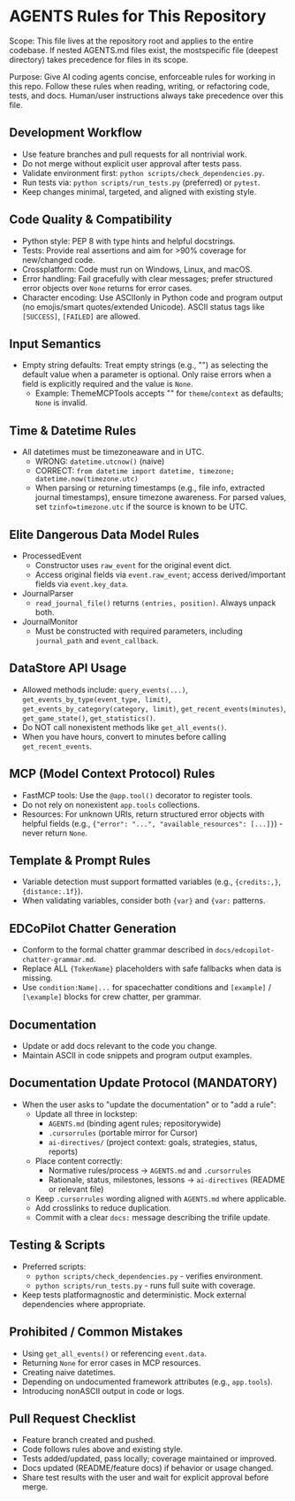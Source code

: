 # AGENTS Rules for This Repository

Scope: This file lives at the repository root and applies to the entire codebase. If nested AGENTS.md files exist, the mostspecific file (deepest directory) takes precedence for files in its scope.

Purpose: Give AI coding agents concise, enforceable rules for working in this repo. Follow these rules when reading, writing, or refactoring code, tests, and docs. Human/user instructions always take precedence over this file.

## Development Workflow
- Use feature branches and pull requests for all nontrivial work.
- Do not merge without explicit user approval after tests pass.
- Validate environment first: `python scripts/check_dependencies.py`.
- Run tests via: `python scripts/run_tests.py` (preferred) or `pytest`.
- Keep changes minimal, targeted, and aligned with existing style.

## Code Quality & Compatibility
- Python style: PEP 8 with type hints and helpful docstrings.
- Tests: Provide real assertions and aim for >90% coverage for new/changed code.
- Crossplatform: Code must run on Windows, Linux, and macOS.
- Error handling: Fail gracefully with clear messages; prefer structured error objects over `None` returns for error cases.
- Character encoding: Use ASCIIonly in Python code and program output (no emojis/smart quotes/extended Unicode). ASCII status tags like `[SUCCESS]`, `[FAILED]` are allowed.

## Input Semantics
- Empty string defaults: Treat empty strings (e.g., "") as selecting the default value when a parameter is optional. Only raise errors when a field is explicitly required and the value is `None`.
  - Example: ThemeMCPTools accepts "" for `theme`/`context` as defaults; `None` is invalid.

## Time & Datetime Rules
- All datetimes must be timezoneaware and in UTC.
  - WRONG: `datetime.utcnow()` (naive)
  - CORRECT: `from datetime import datetime, timezone; datetime.now(timezone.utc)`
  - When parsing or returning timestamps (e.g., file info, extracted journal timestamps), ensure timezone awareness. For parsed values, set `tzinfo=timezone.utc` if the source is known to be UTC.

## Elite Dangerous Data Model Rules
- ProcessedEvent
  - Constructor uses `raw_event` for the original event dict.
  - Access original fields via `event.raw_event`; access derived/important fields via `event.key_data`.
- JournalParser
  - `read_journal_file()` returns `(entries, position)`. Always unpack both.
- JournalMonitor
  - Must be constructed with required parameters, including `journal_path` and `event_callback`.

## DataStore API Usage
- Allowed methods include: `query_events(...)`, `get_events_by_type(event_type, limit)`, `get_events_by_category(category, limit)`, `get_recent_events(minutes)`, `get_game_state()`, `get_statistics()`.
- Do NOT call nonexistent methods like `get_all_events()`.
- When you have hours, convert to minutes before calling `get_recent_events`.

## MCP (Model Context Protocol) Rules
- FastMCP tools: Use the `@app.tool()` decorator to register tools.
- Do not rely on nonexistent `app.tools` collections.
- Resources: For unknown URIs, return structured error objects with helpful fields (e.g., `{"error": "...", "available_resources": [...]}`) - never return `None`.

## Template & Prompt Rules
- Variable detection must support formatted variables (e.g., `{credits:,}`, `{distance:.1f}`).
- When validating variables, consider both `{var}` and `{var:` patterns.

## EDCoPilot Chatter Generation
- Conform to the formal chatter grammar described in `docs/edcopilot-chatter-grammar.md`.
- Replace ALL `{TokenName}` placeholders with safe fallbacks when data is missing.
- Use `condition:Name|...` for spacechatter conditions and `[example]` / `[\example]` blocks for crew chatter, per grammar.

## Documentation
- Update or add docs relevant to the code you change.
- Maintain ASCII in code snippets and program output examples.

## Documentation Update Protocol (MANDATORY)
- When the user asks to "update the documentation" or to "add a rule":
  - Update all three in lockstep:
    - `AGENTS.md` (binding agent rules; repositorywide)
    - `.cursorrules` (portable mirror for Cursor)
    - `ai-directives/` (project context: goals, strategies, status, reports)
  - Place content correctly:
    - Normative rules/process -> `AGENTS.md` and `.cursorrules`
    - Rationale, status, milestones, lessons -> `ai-directives` (README or relevant file)
  - Keep `.cursorrules` wording aligned with `AGENTS.md` where applicable.
  - Add crosslinks to reduce duplication.
  - Commit with a clear `docs:` message describing the trifile update.

## Testing & Scripts
- Preferred scripts:
  - `python scripts/check_dependencies.py` - verifies environment.
  - `python scripts/run_tests.py` - runs full suite with coverage.
- Keep tests platformagnostic and deterministic. Mock external dependencies where appropriate.

## Prohibited / Common Mistakes
- Using `get_all_events()` or referencing `event.data`.
- Returning `None` for error cases in MCP resources.
- Creating naive datetimes.
- Depending on undocumented framework attributes (e.g., `app.tools`).
- Introducing nonASCII output in code or logs.

## Pull Request Checklist
- Feature branch created and pushed.
- Code follows rules above and existing style.
- Tests added/updated, pass locally; coverage maintained or improved.
- Docs updated (README/feature docs) if behavior or usage changed.
- Share test results with the user and wait for explicit approval before merge.


